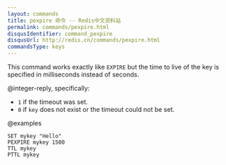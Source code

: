 ```yaml
---
layout: commands
title: pexpire 命令 -- Redis中文资料站
permalink: commands/pexpire.html
disqusIdentifier: command_pexpire
disqusUrl: http://redis.cn/commands/pexpire.html
commandsType: keys
---
```


This command works exactly like `EXPIRE` but the time to live of the key is
specified in milliseconds instead of seconds.

@integer-reply, specifically:

* `1` if the timeout was set.
* `0` if `key` does not exist or the timeout could not be set.

@examples

```cli
SET mykey "Hello"
PEXPIRE mykey 1500
TTL mykey
PTTL mykey
```
